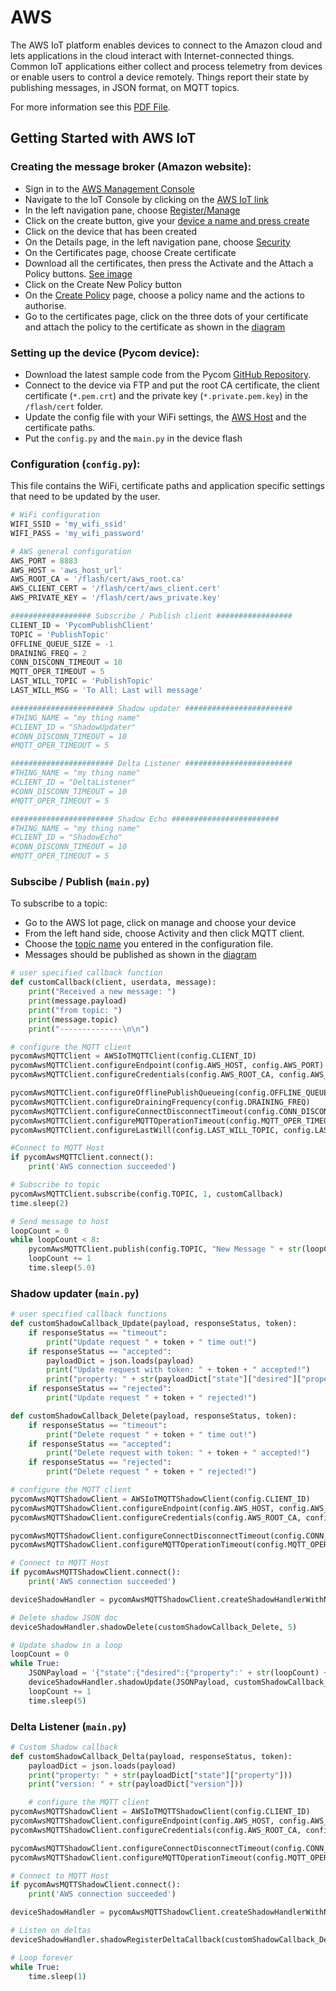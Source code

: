 # AWS

The AWS IoT platform enables devices to connect to the Amazon cloud and lets applications in the cloud interact with Internet-connected things. Common IoT applications either collect and process telemetry from devices or enable users to control a device remotely. Things report their state by publishing messages, in JSON format, on MQTT topics.

For more information see this [PDF File](http://docs.aws.amazon.com/iot/latest/developerguide/iot-dg.pdf).

## Getting Started with AWS IoT

### Creating the message broker \(Amazon website\):

* Sign in to the [AWS Management Console](https://aws.amazon.com/console/)
* Navigate to the IoT Console by clicking on the [AWS IoT link](https://github.com/pycom/pycom-docs/tree/37661883902849b1a931ee273a23ae8e0f3d773e/img/aws-1.png)
* In the left navigation pane, choose [Register/Manage](https://github.com/pycom/pycom-docs/tree/37661883902849b1a931ee273a23ae8e0f3d773e/img/aws-2.png)
* Click on the create button, give your [device a name and press create](https://github.com/pycom/pycom-docs/tree/37661883902849b1a931ee273a23ae8e0f3d773e/img/aws-3.png)
* Click on the device that has been created
* On the Details page, in the left navigation pane, choose [Security](https://github.com/pycom/pycom-docs/tree/37661883902849b1a931ee273a23ae8e0f3d773e/img/aws-4.png)
* On the Certificates page, choose Create certificate
* Download all the certificates, then press the Activate and the Attach a Policy buttons. [See image](https://github.com/pycom/pycom-docs/tree/37661883902849b1a931ee273a23ae8e0f3d773e/img/aws-5.png)
* Click on the Create New Policy button
* On the [Create Policy](https://github.com/pycom/pycom-docs/tree/37661883902849b1a931ee273a23ae8e0f3d773e/img/aws-6.png) page, choose a policy name and the actions to authorise.
* Go to the certificates page, click on the three dots of your certificate and attach the policy to the certificate as shown in the [diagram](https://github.com/pycom/pycom-docs/tree/37661883902849b1a931ee273a23ae8e0f3d773e/img/aws-7.png)

### Setting up the device \(Pycom device\):

* Download the latest sample code from the Pycom [GitHub Repository](https://github.com/pycom/aws-pycom).
* Connect to the device via FTP and put the root CA certificate, the client certificate \(`*.pem.crt`\) and the private key \(`*.private.pem.key`\) in the `/flash/cert` folder.
* Update the config file with your WiFi settings, the [AWS Host](https://github.com/pycom/pycom-docs/tree/37661883902849b1a931ee273a23ae8e0f3d773e/img/aws-8.png) and the certificate paths.
* Put the `config.py` and the `main.py` in the device flash

### Configuration \(`config.py`\):

This file contains the WiFi, certificate paths and application specific settings that need to be updated by the user.

```python
# WiFi configuration
WIFI_SSID = 'my_wifi_ssid'
WIFI_PASS = 'my_wifi_password'

# AWS general configuration
AWS_PORT = 8883
AWS_HOST = 'aws_host_url'
AWS_ROOT_CA = '/flash/cert/aws_root.ca'
AWS_CLIENT_CERT = '/flash/cert/aws_client.cert'
AWS_PRIVATE_KEY = '/flash/cert/aws_private.key'

################## Subscribe / Publish client #################
CLIENT_ID = 'PycomPublishClient'
TOPIC = 'PublishTopic'
OFFLINE_QUEUE_SIZE = -1
DRAINING_FREQ = 2
CONN_DISCONN_TIMEOUT = 10
MQTT_OPER_TIMEOUT = 5
LAST_WILL_TOPIC = 'PublishTopic'
LAST_WILL_MSG = 'To All: Last will message'

####################### Shadow updater ########################
#THING_NAME = "my thing name"
#CLIENT_ID = "ShadowUpdater"
#CONN_DISCONN_TIMEOUT = 10
#MQTT_OPER_TIMEOUT = 5

####################### Delta Listener ########################
#THING_NAME = "my thing name"
#CLIENT_ID = "DeltaListener"
#CONN_DISCONN_TIMEOUT = 10
#MQTT_OPER_TIMEOUT = 5

####################### Shadow Echo ########################
#THING_NAME = "my thing name"
#CLIENT_ID = "ShadowEcho"
#CONN_DISCONN_TIMEOUT = 10
#MQTT_OPER_TIMEOUT = 5
```

### Subscibe / Publish \(`main.py`\)

To subscribe to a topic:

* Go to the AWS Iot page, click on manage and choose your device
* From the left hand side, choose Activity and then click MQTT client.
* Choose the [topic name](https://github.com/pycom/pycom-docs/tree/37661883902849b1a931ee273a23ae8e0f3d773e/img/aws-9.png) you entered in the configuration file.
* Messages should be published as shown in the [diagram](https://github.com/pycom/pycom-docs/tree/37661883902849b1a931ee273a23ae8e0f3d773e/img/aws-10.png)

```python
# user specified callback function
def customCallback(client, userdata, message):
    print("Received a new message: ")
    print(message.payload)
    print("from topic: ")
    print(message.topic)
    print("--------------\n\n")

# configure the MQTT client
pycomAwsMQTTClient = AWSIoTMQTTClient(config.CLIENT_ID)
pycomAwsMQTTClient.configureEndpoint(config.AWS_HOST, config.AWS_PORT)
pycomAwsMQTTClient.configureCredentials(config.AWS_ROOT_CA, config.AWS_PRIVATE_KEY, config.AWS_CLIENT_CERT)

pycomAwsMQTTClient.configureOfflinePublishQueueing(config.OFFLINE_QUEUE_SIZE)
pycomAwsMQTTClient.configureDrainingFrequency(config.DRAINING_FREQ)
pycomAwsMQTTClient.configureConnectDisconnectTimeout(config.CONN_DISCONN_TIMEOUT)
pycomAwsMQTTClient.configureMQTTOperationTimeout(config.MQTT_OPER_TIMEOUT)
pycomAwsMQTTClient.configureLastWill(config.LAST_WILL_TOPIC, config.LAST_WILL_MSG, 1)

#Connect to MQTT Host
if pycomAwsMQTTClient.connect():
    print('AWS connection succeeded')

# Subscribe to topic
pycomAwsMQTTClient.subscribe(config.TOPIC, 1, customCallback)
time.sleep(2)

# Send message to host
loopCount = 0
while loopCount < 8:
    pycomAwsMQTTClient.publish(config.TOPIC, "New Message " + str(loopCount), 1)
    loopCount += 1
    time.sleep(5.0)
```

### Shadow updater \(`main.py`\)

```python
# user specified callback functions
def customShadowCallback_Update(payload, responseStatus, token):
    if responseStatus == "timeout":
        print("Update request " + token + " time out!")
    if responseStatus == "accepted":
        payloadDict = json.loads(payload)
        print("Update request with token: " + token + " accepted!")
        print("property: " + str(payloadDict["state"]["desired"]["property"]))
    if responseStatus == "rejected":
        print("Update request " + token + " rejected!")

def customShadowCallback_Delete(payload, responseStatus, token):
    if responseStatus == "timeout":
        print("Delete request " + token + " time out!")
    if responseStatus == "accepted":
        print("Delete request with token: " + token + " accepted!")
    if responseStatus == "rejected":
        print("Delete request " + token + " rejected!")

# configure the MQTT client
pycomAwsMQTTShadowClient = AWSIoTMQTTShadowClient(config.CLIENT_ID)
pycomAwsMQTTShadowClient.configureEndpoint(config.AWS_HOST, config.AWS_PORT)
pycomAwsMQTTShadowClient.configureCredentials(config.AWS_ROOT_CA, config.AWS_PRIVATE_KEY, config.AWS_CLIENT_CERT)

pycomAwsMQTTShadowClient.configureConnectDisconnectTimeout(config.CONN_DISCONN_TIMEOUT)
pycomAwsMQTTShadowClient.configureMQTTOperationTimeout(config.MQTT_OPER_TIMEOUT)

# Connect to MQTT Host
if pycomAwsMQTTShadowClient.connect():
    print('AWS connection succeeded')

deviceShadowHandler = pycomAwsMQTTShadowClient.createShadowHandlerWithName(config.THING_NAME, True)

# Delete shadow JSON doc
deviceShadowHandler.shadowDelete(customShadowCallback_Delete, 5)

# Update shadow in a loop
loopCount = 0
while True:
    JSONPayload = '{"state":{"desired":{"property":' + str(loopCount) + '}}}'
    deviceShadowHandler.shadowUpdate(JSONPayload, customShadowCallback_Update, 5)
    loopCount += 1
    time.sleep(5)
```

### Delta Listener \(`main.py`\)

```python
# Custom Shadow callback
def customShadowCallback_Delta(payload, responseStatus, token):
    payloadDict = json.loads(payload)
    print("property: " + str(payloadDict["state"]["property"]))
    print("version: " + str(payloadDict["version"]))

    # configure the MQTT client
pycomAwsMQTTShadowClient = AWSIoTMQTTShadowClient(config.CLIENT_ID)
pycomAwsMQTTShadowClient.configureEndpoint(config.AWS_HOST, config.AWS_PORT)
pycomAwsMQTTShadowClient.configureCredentials(config.AWS_ROOT_CA, config.AWS_PRIVATE_KEY, config.AWS_CLIENT_CERT)

pycomAwsMQTTShadowClient.configureConnectDisconnectTimeout(config.CONN_DISCONN_TIMEOUT)
pycomAwsMQTTShadowClient.configureMQTTOperationTimeout(config.MQTT_OPER_TIMEOUT)

# Connect to MQTT Host
if pycomAwsMQTTShadowClient.connect():
    print('AWS connection succeeded')

deviceShadowHandler = pycomAwsMQTTShadowClient.createShadowHandlerWithName(config.THING_NAME, True)

# Listen on deltas
deviceShadowHandler.shadowRegisterDeltaCallback(customShadowCallback_Delta)

# Loop forever
while True:
    time.sleep(1)
```

